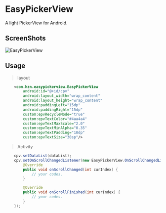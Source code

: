 # EasyPickerView
A light PickerView for Android.

## ScreenShots
![EasyPickerView](https://github.com/huzenan/EasyPickerView/blob/master/screenshots/pickerview.PNG)

## Usage
>layout

```xml
    <com.hzn.easypickerview.EasyPickerView
        android:id="@+id/cpv"
        android:layout_width="wrap_content"
        android:layout_height="wrap_content"
        android:paddingLeft="15dp"
        android:paddingRight="15dp"
        custom:epvRecycleMode="true"
        custom:epvTextColor="#4aa4a4"
        custom:epvTextMaxScale="2.0"
        custom:epvTextMinAlpha="0.35"
        custom:epvTextPadding="10dp"
        custom:epvTextSize="30sp"/>
```
>Activity

```java
    cpv.setDataList(dataList);
    cpv.setOnScrollChangedListener(new EasyPickerView.OnScrollChangedListener() {
        @Override
        public void onScrollChanged(int curIndex) {
            // your codes.
        }

        @Override
        public void onScrollFinished(int curIndex) {
            // your codes.
        }
    });
```
